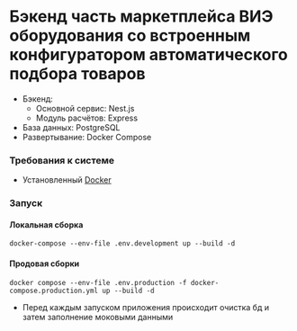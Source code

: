 # Бэкенд часть маркетплейса ВИЭ оборудования со встроенным конфигуратором автоматического подбора товаров

* Бэкенд: 
  * Основной сервис: Nest.js
  * Модуль расчётов: Express
* База данных: PostgreSQL
* Развертывание: Docker Compose

### Требования к системе

* Установленный [Docker](https://www.docker.com/products/docker-desktop/)

### Запуск

#### Локальная сборка
```
docker-compose --env-file .env.development up --build -d
```

#### Продовая сборки

```
docker compose --env-file .env.production -f docker-compose.production.yml up --build -d
```

* Перед каждым запуском приложения происходит очистка бд и затем заполнение моковыми данными

